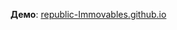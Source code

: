 **Демо**: [republic-Immovables.github.io](https://dementrum.github.io/republic-Immovables.github.io/build/index.html)
